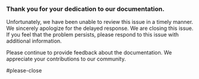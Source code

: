 ### Thank you for your dedication to our documentation.

Unfortunately, we have been unable to review this issue in a timely manner. We sincerely apologize for the delayed response. We are closing this issue. If you feel that the problem persists, please respond to this issue with additional information.

Please continue to provide feedback about the documentation. We appreciate your contributions to our community.

#please-close
